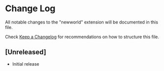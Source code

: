 # Change Log

All notable changes to the "newworld" extension will be documented in this file.

Check [Keep a Changelog](http://keepachangelog.com/) for recommendations on how to structure this file.

## [Unreleased]

- Initial release